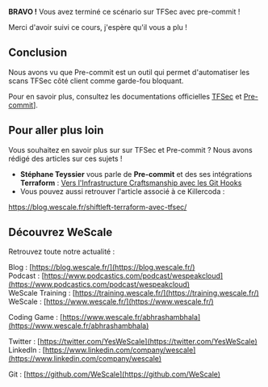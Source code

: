 **BRAVO !** Vous avez terminé ce scénario sur TFSec avec pre-commit !

Merci d'avoir suivi ce cours, j'espère qu'il vous a plu !

## Conclusion

Nous avons vu que Pre-commit est un outil qui permet d'automatiser les scans TFSec côté client comme garde-fou bloquant.

Pour en savoir plus, consultez les documentations officielles [TFSec](https://aquasecurity.github.io/tfsec/v1.1.5/) et [Pre-commit](https://pre-commit.com/)].

## Pour aller plus loin

Vous souhaitez en savoir plus sur sur TFSec et Pre-commit ? Nous avons rédigé des articles sur ces sujets !

- **Stéphane Teyssier** vous parle de **Pre-commit** et des ses intégrations **Terraform** : [Vers l'Infrastructure Craftsmanship avec les Git Hooks](https://blog.wescale.fr/vers-linfrastructure-craftsmanship-avec-les-git-hooks/)
- Vous pouvez aussi retrouver l'article associé à ce Killercoda : 

https://blog.wescale.fr/shiftleft-terraform-avec-tfsec/


## Découvrez WeScale
Retrouvez toute notre actualité :

Blog : [https://blog.wescale.fr/](https://blog.wescale.fr/)  
Podcast : [https://www.podcastics.com/podcast/wespeakcloud](https://www.podcastics.com/podcast/wespeakcloud)  
WeScale Training : [https://training.wescale.fr/](https://training.wescale.fr/)  
WeScale : [https://www.wescale.fr/](https://www.wescale.fr/)  

Coding Game : [https://www.wescale.fr/abhrashambhala](https://www.wescale.fr/abhrashambhala)  

Twitter : [https://twitter.com/YesWeScale](https://twitter.com/YesWeScale)  
LinkedIn : [https://www.linkedin.com/company/wescale](https://www.linkedin.com/company/wescale)  

Git : [https://github.com/WeScale](https://github.com/WeScale)  
